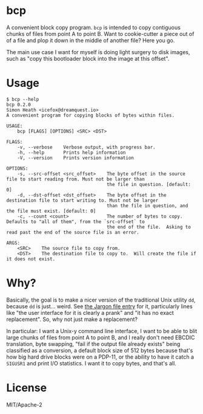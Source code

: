 # bcp

A convenient block copy program.  `bcp` is intended to copy contiguous
chunks of files from point A to point B.  Want to cookie-cutter a
piece out of of a file and plop it down in the middle of another file?
Here you go.

The main use case I want for myself is doing light surgery to disk
images, such as "copy this bootloader block into the image at this
offset".

# Usage

```
$ bcp --help
bcp 0.2.0
Simon Heath <icefox@dreamquest.io>
A convenient program for copying blocks of bytes within files.

USAGE:
    bcp [FLAGS] [OPTIONS] <SRC> <DST>

FLAGS:
    -v, --verbose    Verbose output, with progress bar.
    -h, --help       Prints help information
    -V, --version    Prints version information

OPTIONS:
    -s, --src-offset <src_offset>    The byte offset in the source file to start reading from. Must not be larger than
                                     the file in question. [default: 0]
    -d, --dst-offset <dst_offset>    The byte offset in the destination file to start writing to. Must not be larger
                                     than the file in question, and the file must exist. [default: 0]
    -c, --count <count>              The number of bytes to copy.  Defaults to "all of them", from the `src-offset` to
                                     the end of the file.  Asking to read past the end of the source file is an error.

ARGS:
    <SRC>    The source file to copy from.
    <DST>    The destination file to copy to.  Will create the file if it does not exist.
```

# Why?

Basically, the goal is to make a nicer version of the traditional Unix
utility `dd`, because `dd` is just... weird.  See [the Jargon file
entry](http://www.catb.org/jargon/html/D/dd.html) for it, particularly
lines like "the user interface for it is clearly a prank" and "it has
no exact replacement".  So, why not just make a replacement?

In particular: I want a Unix-y command line interface, I want to be
able to blit large chunks of files from point A to point B, and I
really don't need EBCDIC translation, byte swapping, "fail if the
output file already exists" being classified as a conversion, a
default block size of 512 bytes because that's how big hard drive
blocks were on a PDP-11, or the ability to have it catch a `SIGUSR1`
and print I/O statistics.  I want it to copy bytes, and that's all.

# License

MIT/Apache-2
